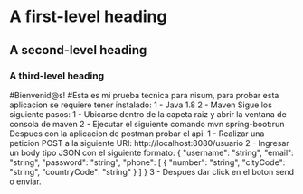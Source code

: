 # A first-level heading
## A second-level heading
### A third-level heading

#Bienvenid@s!
#Esta es mi prueba tecnica para nisum, para probar esta aplicacion se requiere tener instalado:
    1 - Java 1.8
    2 - Maven
Sigue los siguiente pasos:
    1 - Ubicarse dentro de la capeta raiz y abrir la ventana de consola de maven
    2 - Ejecutar el siguiente comando mvn spring-boot:run
Despues con la aplicacion de postman probar el api:
    1 - Realizar una peticion POST a la siguiente URI: http://localhost:8080/usuario
    2 - Ingresar un body tipo JSON con el siguiente formato:
        {
            "username": "string",
            "email": "string",
            "password": "string",
            "phone": [
                {
                    "number": "string",
                    "cityCode": "string",
                    "countryCode": "string"
                }
            ]
        }
     3 - Despues dar click en el boton send o enviar.
